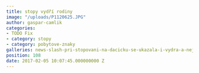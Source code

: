 ```yaml
---
title: stopy vydří rodiny
image: "/uploads/P1120625.JPG"
author: gaspar-camlik
categories:
- TODO Fix
- category: stopy
- category: pobytove-znaky
galleries: news-slash-pri-stopovani-na-dacicku-se-ukazala-i-vydra-a-nejen-tam
position: 108
date: 2017-02-05 10:07:45.000000000 Z
---
```

